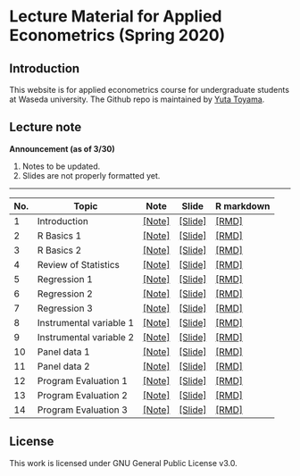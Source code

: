 # Lecture Material for Applied Econometrics (Spring 2020)

## Introduction
This website is for applied econometrics course for undergraduate students at Waseda university. 
The Github repo is maintained by [Yuta Toyama](https://yutatoyama.github.io/). 

## Lecture note 

**Announcement (as of 3/30)**
1. Notes to be updated.
2. Slides are not properly formatted yet. 

---


| No. | Topic                   | Note                                                    | Slide                                                   | R markdown                                              |
|-----|-------------------------|---------------------------------------------------------|---------------------------------------------------------|--------------------------------------------------------|
| 1   | Introduction            | [[Note]](01_Introduction/Introduction.html)             | [[Slide]](01_Introduction/Introduction.pdf)             | [[RMD]](01_Introduction/Introduction.rmd)             |
| 2   | R Basics 1              | [[Note]](02_RIntro/programmingR1.html)                  | [[Slide]](02_RIntro/programmingR1.pdf)                  | [[RMD]](02_RIntro/programmingR1.rmd)                  |
| 3   | R Basics 2              | [[Note]](02_RIntro/programmingR2.html)                  | [[Slide]](02_RIntro/programmingR2.pdf)                  | [[RMD]](02_RIntro/programmingR2.rmd)                  |
| 4   | Review of Statistics    | [[Note]](03_Stat/Statistics.html)                       | [[Slide]](03_Stat/Statistics.pdf)                       | [[RMD]](03_Stat/Statistics.rmd)                       |
| 5   | Regression 1            | [[Note]](04_Regression/Regression1.html)                | [[Slide]](04_Regression/Regression1.pdf)                | [[RMD]](04_Regression/Regression1.rmd)                |
| 6   | Regression 2            | [[Note]](04_Regression/Regression2.html)                | [[Slide]](04_Regression/Regression2.pdf)                | [[RMD]](04_Regression/Regression2.rmd)                |
| 7   | Regression 3            | [[Note]](04_Regression/Regression3.html)                | [[Slide]](04_Regression/Regression3.pdf)                | [[RMD]](04_Regression/Regression3.rmd)                |
| 8   | Instrumental variable 1 | [[Note]](05_IV/IV1.html)                                | [[Slide]](05_IV/IV1.pdf)                                | [[RMD]](05_IV/IV1.rmd)                                |
| 9   | Instrumental variable 2 | [[Note]](05_IV/IV2.html)                                | [[Slide]](05_IV/IV2.pdf)                                | [[RMD]](05_IV/IV2.rmd)                                |
| 10  | Panel data 1            | [[Note]](06_Panel/Panel1.html)                          | [[Slide]](06_Panel/Panel1.pdf)                          | [[RMD]](06_Panel/Panel1.rmd)                          |
| 11  | Panel data 2            | [[Note]](06_Panel/Panel2.html)                          | [[Slide]](06_Panel/Panel2.pdf)                          | [[RMD]](06_Panel/Panel2.rmd)                          |
| 12  | Program Evaluation 1    | [[Note]](07_ProgramEvaluation/ProgramEvaluation1.html)  | [[Slide]](07_ProgramEvaluation/ProgramEvaluation1.pdf)  | [[RMD]](07_ProgramEvaluation/ProgramEvaluation1.rmd)  |
| 13  | Program Evaluation 2    | [[Note]](07_ProgramEvaluation/ProgramEvaluation2.html)  | [[Slide]](07_ProgramEvaluation/ProgramEvaluation2.pdf)  | [[RMD]](07_ProgramEvaluation/ProgramEvaluation2.rmd)  |
| 14  | Program Evaluation 3    | [[Note]](07_ProgramEvaluation/ProgramEvaluation3.html)  | [[Slide]](07_ProgramEvaluation/ProgramEvaluation3.pdf)  | [[RMD]](07_ProgramEvaluation/ProgramEvaluation3.rmd)  |

## License
This work is licensed under GNU General Public License v3.0.